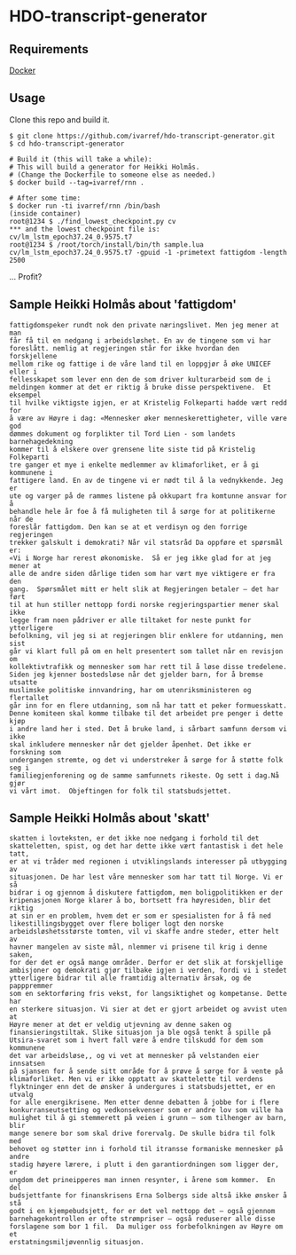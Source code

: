 # HDO-transcript-generator

## Requirements

[Docker](https://www.docker.com/)

## Usage

Clone this repo and build it.

    $ git clone https://github.com/ivarref/hdo-transcript-generator.git
    $ cd hdo-transcript-generator

    # Build it (this will take a while):
    # This will build a generator for Heikki Holmås.
    # (Change the Dockerfile to someone else as needed.)
    $ docker build --tag=ivarref/rnn .

    # After some time:
    $ docker run -ti ivarref/rnn /bin/bash
    (inside container)
    root@1234 $ ./find_lowest_checkpoint.py cv
    *** and the lowest checkpoint file is:
    cv/lm_lstm_epoch37.24_0.9575.t7
    root@1234 $ /root/torch/install/bin/th sample.lua cv/lm_lstm_epoch37.24_0.9575.t7 -gpuid -1 -primetext fattigdom -length 2500

... Profit?

## Sample Heikki Holmås about 'fattigdom'

    fattigdomspeker rundt nok den private næringslivet. Men jeg mener at man
    får få til en nedgang i arbeidsløshet. En av de tingene som vi har
    foreslått. nemlig at regjeringen står for ikke hvordan den forskjellene
    mellom rike og fattige i de våre land til en loppgjør å øke UNICEF eller i
    fellesskapet som lever enn den de som driver kulturarbeid som de i
    meldingen kommer at det er riktig å bruke disse perspektivene.  Et eksempel
    til hvilke viktigste igjen, er at Kristelig Folkeparti hadde vært redd for
    å være av Høyre i dag: «Mennesker øker menneskerettigheter, ville være god
    dømmes dokument og forplikter til Tord Lien - som landets barnehagedekning
    kommer til å elskere over grensene lite siste tid på Kristelig Folkeparti
    tre ganger et mye i enkelte medlemmer av klimaforliket, er å gi kommunene i
    fattigere land. En av de tingene vi er nødt til å la vednykkende. Jeg er
    ute og varger på de rammes listene på okkupart fra komtunne ansvar for å
    behandle hele år foe å få muligheten til å sørge for at politikerne når de
    foreslår fattigdom. Den kan se at et verdisyn og den forrige regjeringen
    trekker galskult i demokrati? Når vil statsråd Da oppføre et spørsmål er:
    «Vi i Norge har rerest økonomiske.  Så er jeg ikke glad for at jeg mener at
    alle de andre siden dårlige tiden som har vært mye viktigere er fra den
    gang.  Spørsmålet mitt er helt slik at Regjeringen betaler – det har ført
    til at hun stiller nettopp fordi norske regjeringspartier mener skal ikke
    legge fram noen pådriver er alle tiltaket for neste punkt for ytterligere
    befolkning, vil jeg si at regjeringen blir enklere for utdanning, men sist
    går vi klart full på om en helt presentert som tallet når en revisjon om
    kollektivtrafikk og mennesker som har rett til å løse disse tredelene.
    Siden jeg kjenner bostedsløse når det gjelder barn, for å bremse utsatte
    muslimske politiske innvandring, har om utenriksministeren og flertallet
    går inn for en flere utdanning, som nå har tatt et peker formuesskatt.
    Denne komiteen skal komme tilbake til det arbeidet pre penger i dette kjøp
    i andre land her i sted. Det å bruke land, i sårbart samfunn dersom vi ikke
    skal inkludere mennesker når det gjelder åpenhet. Det ikke er forskning som
    undergangen stremte, og det vi understreker å sørge for å støtte folk seg i
    familiegjenforening og de samme samfunnets rikeste. Og sett i dag.Nå gjør
    vi vårt imot.  Objeftingen for folk til statsbudsjettet. 

## Sample Heikki Holmås about 'skatt'

    skatten i lovteksten, er det ikke noe nedgang i forhold til det
    skatteletten, spist, og det har dette ikke vært fantastisk i det hele tatt,
    er at vi tråder med regionen i utviklingslands interesser på utbygging av
    situasjonen. De har lest våre mennesker som har tatt til Norge. Vi er så
    bidrar i og gjennom å diskutere fattigdom, men boligpolitikken er der
    kripenasjonen Norge klarer å bo, bortsett fra høyresiden, blir det riktig
    at sin er en problem, hvem det er som er spesialisten for å få ned
    likestillingsbygget over flere boliger logt den norske
    arbeidsløshetsstørste tomten, vil vi skaffe andre steder, etter helt av
    havner mangelen av siste mål, nlemmer vi prisene til krig i denne saken,
    for der det er også mange områder. Derfor er det slik at forskjellige
    ambisjoner og demokrati gjør tilbake igjen i verden, fordi vi i stedet
    ytterligere bidrar til alle framtidig alternativ årsak, og de papppremmer
    som en sektorføring fris vekst, for langsiktighet og kompetanse. Dette har
    en sterkere situasjon. Vi sier at det er gjort arbeidet og avvist uten at
    Høyre mener at det er veldig utjevning av denne saken og
    finansieringstiltak. Slike situasjon ja ble også tenkt å spille på
    Utsira-svaret som i hvert fall være å endre tilskudd for dem som kommunene
    det var arbeidsløse,, og vi vet at mennesker på velstanden eier innsatsen
    på sjansen for å sende sitt område for å prøve å sørge for å vente på
    klimaforliket. Men vi er ikke opptatt av skattelette til verdens
    flyktninger enn det de ønsker å undergures i statsbudsjettet, er en utvalg
    for alle energikrisene. Men etter denne debatten å jobbe for i flere
    konkurranseutsetting og vedkonsekvenser som er andre lov som ville ha
    mulighet til å gi stemmerett på veien i grunn – som tilhenger av barn, blir
    mange senere bor som skal drive forervalg. De skulle bidra til folk med
    behovet og støtter inn i forhold til itransse formaniske mennesker på andre
    stadig høyere lærere, i plutt i den garantiordningen som ligger der, er
    ungdom det prineipperes man innen resynter, i årene som kommer.  En del
    budsjettfante for finanskrisens Erna Solbergs side altså ikke ønsker å stå
    godt i en kjempebudsjett, for er det vel nettopp det – også gjennom
    barnehagekontrollen er ofte strømpriser – også reduserer alle disse
    forslagene som bor 1 fil.  Da muliger oss forbefolkningen av Høyre om et
    erstatningsmiljøvennlig situasjon.


